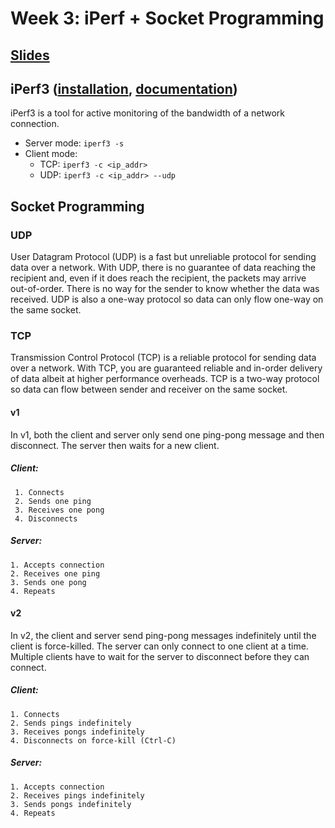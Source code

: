 # Week 3: iPerf + Socket Programming
## [Slides](https://docs.google.com/presentation/d/1zotMt9R7hsed6ws7yJmMbPc-K4A3yNFELPnqe7qcos8/edit?usp=sharing)


## iPerf3 ([installation](https://iperf.fr/iperf-download.php), [documentation](https://iperf.fr/iperf-doc.php))
iPerf3 is a tool for active monitoring of the bandwidth of a network connection.
-  Server mode: `iperf3 -s`
-  Client mode:
    - TCP: `iperf3 -c <ip_addr>`
    - UDP: `iperf3 -c <ip_addr> --udp`
  
## Socket Programming

### UDP
User Datagram Protocol (UDP) is a fast but unreliable protocol for sending data over a network. With UDP, there is no guarantee of data reaching the recipient and, even if it does reach the recipient, the packets may arrive out-of-order. There is no way for the sender to know whether the data was received. UDP is also a one-way protocol so data can only flow one-way on the same socket.
### TCP
Transmission Control Protocol (TCP) is a reliable protocol for sending data over a network. With TCP, you are guaranteed reliable and in-order delivery of data albeit at higher performance overheads. TCP is a two-way protocol so data can flow between sender and receiver on the same socket.

#### v1
In v1, both the client and server only send one ping-pong message and then disconnect. The server then waits for a new client.
##### Client:
     1. Connects
     2. Sends one ping
     3. Receives one pong
     4. Disconnects
##### Server: 
    1. Accepts connection
    2. Receives one ping
    3. Sends one pong
    4. Repeats
#### v2
In v2, the client and server send ping-pong messages indefinitely until the client is force-killed. The server can only connect to one client at a time. Multiple clients have to wait for the server to disconnect before they can connect.
##### Client:
    1. Connects
    2. Sends pings indefinitely
    3. Receives pongs indefinitely
    4. Disconnects on force-kill (Ctrl-C)
##### Server: 
    1. Accepts connection
    2. Receives pings indefinitely
    3. Sends pongs indefinitely
    4. Repeats
